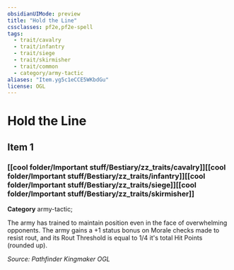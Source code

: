 ```yaml
---
obsidianUIMode: preview
title: "Hold the Line"
cssclasses: pf2e,pf2e-spell
tags:
  - trait/cavalry
  - trait/infantry
  - trait/siege
  - trait/skirmisher
  - trait/common
  - category/army-tactic
aliases: "Item.yg5c1eCCE5WKbdGu"
license: OGL
---
```

# Hold the Line
## Item 1
### [[cool folder/Important stuff/Bestiary/zz_traits/cavalry]][[cool folder/Important stuff/Bestiary/zz_traits/infantry]][[cool folder/Important stuff/Bestiary/zz_traits/siege]][[cool folder/Important stuff/Bestiary/zz_traits/skirmisher]]

**Category** army-tactic; 




The army has trained to maintain position even in the face of overwhelming opponents. The army gains a +1 status bonus on Morale checks made to resist rout, and its Rout Threshold is equal to 1/4 it's total Hit Points (rounded up).

*Source: Pathfinder Kingmaker*
*OGL*
